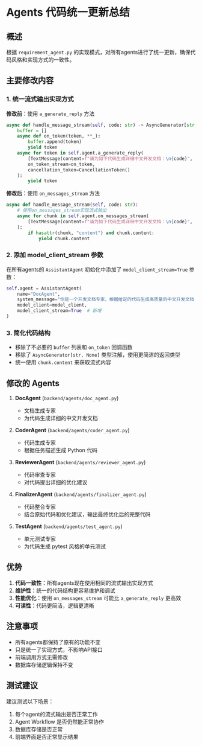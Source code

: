# Agents 代码统一更新总结

## 概述

根据 `requirement_agent.py` 的实现模式，对所有agents进行了统一更新，确保代码风格和实现方式的一致性。

## 主要修改内容

### 1. 统一流式输出实现方式

**修改前**：使用 `a_generate_reply` 方法
```python
async def handle_message_stream(self, code: str) -> AsyncGenerator[str, None]:
    buffer = []
    async def on_token(token, **_):
        buffer.append(token)
        yield token
    async for token in self.agent.a_generate_reply(
        [TextMessage(content=f"请为如下代码生成详细中文开发文档：\n{code}", source="user")],
        on_token_stream=on_token,
        cancellation_token=CancellationToken()
    ):
        yield token
```

**修改后**：使用 `on_messages_stream` 方法
```python
async def handle_message_stream(self, code: str):
    # 使用on_messages_stream实现流式输出
    async for chunk in self.agent.on_messages_stream(
        [TextMessage(content=f"请为如下代码生成详细中文开发文档：\n{code}", source="user")], CancellationToken()
    ):
        if hasattr(chunk, "content") and chunk.content:
            yield chunk.content
```

### 2. 添加 model_client_stream 参数

在所有agents的 `AssistantAgent` 初始化中添加了 `model_client_stream=True` 参数：

```python
self.agent = AssistantAgent(
    name="DocAgent",
    system_message="你是一个开发文档专家，根据给定的代码生成高质量的中文开发文档（包括函数说明、参数、返回值、用法示例等）。",
    model_client=model_client,
    model_client_stream=True  # 新增
)
```

### 3. 简化代码结构

- 移除了不必要的 `buffer` 列表和 `on_token` 回调函数
- 移除了 `AsyncGenerator[str, None]` 类型注解，使用更简洁的返回类型
- 统一使用 `chunk.content` 来获取流式内容

## 修改的 Agents

1. **DocAgent** (`backend/agents/doc_agent.py`)
   - 文档生成专家
   - 为代码生成详细的中文开发文档

2. **CoderAgent** (`backend/agents/coder_agent.py`)
   - 代码生成专家
   - 根据任务描述生成 Python 代码

3. **ReviewerAgent** (`backend/agents/reviewer_agent.py`)
   - 代码审查专家
   - 对代码提出详细的优化建议

4. **FinalizerAgent** (`backend/agents/finalizer_agent.py`)
   - 代码整合专家
   - 结合原始代码和优化建议，输出最终优化后的完整代码

5. **TestAgent** (`backend/agents/test_agent.py`)
   - 单元测试专家
   - 为代码生成 pytest 风格的单元测试

## 优势

1. **代码一致性**：所有agents现在使用相同的流式输出实现方式
2. **维护性**：统一的代码结构更容易维护和调试
3. **性能优化**：使用 `on_messages_stream` 可能比 `a_generate_reply` 更高效
4. **可读性**：代码更简洁，逻辑更清晰

## 注意事项

- 所有agents都保持了原有的功能不变
- 只是统一了实现方式，不影响API接口
- 前端调用方式无需修改
- 数据库存储逻辑保持不变

## 测试建议

建议测试以下场景：
1. 每个agent的流式输出是否正常工作
2. Agent Workflow 是否仍然能正常协作
3. 数据库存储是否正常
4. 前端界面是否正常显示结果 